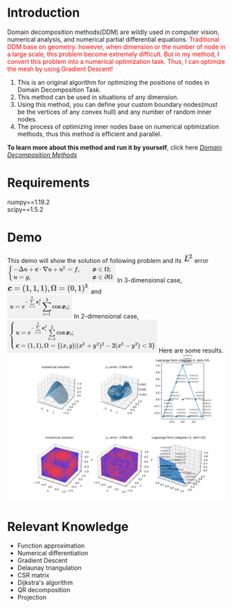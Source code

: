 <h1><b>Introduction</b></h1>
Domain decomposition methods(DDM) are wildly used in computer vision, numerical analysis, and numerical partial differential equations.
<font color="red">
    Traditional DDM base on geometry. however, when dimension or the number of node in a large scale, this problem become extremely difficult. But in my method, I convert this problem into a numerical optimization task. Thus, I can optimize the mesh by using Gradient Descent!
</font><br>
<ol>
    <li>This is an original algorithm for optimizing the positions of nodes in Domain Decomposition Task.
    <li>This method can be used in situations of any dimension.
    <li>Using this method, you can define your custom boundary nodes(must be the vertices of any convex hull) and any number of random inner nodes.
     <li>The process of optimizing inner nodes base on numerical optimization methods, thus this method is efficient and parallel.
</ol>
<b>To learn more about this method and run it by yourself</b>, click here <i><a href="http://www.li-zheng.net:8000/algorithms/domain_decomposition_methods.html">Domain Decomposition Methods</a></i>

<h1><b>Requirements</b></h1>
numpy==1.19.2<br>
scipy==1.5.2

<h1><b>Demo</b></h1>
This demo will show the solution of following problem and its <a><img src="https://github.com/LizhengMathAi/symbol_FEM/blob/main/src/5.png" /></a> error
<a><img src="https://github.com/LizhengMathAi/symbol_FEM/blob/main/src/5-5.png" /></a>
In 3-dimensional case, <a><img src="https://github.com/LizhengMathAi/symbol_FEM/blob/main/src/7.png" /></a> and<br>
<a><img src="https://github.com/LizhengMathAi/symbol_FEM/blob/main/src/8.png" /></a>
In 2-dimensional case,<br>
<a><img src="https://github.com/LizhengMathAi/symbol_FEM/blob/main/src/9.png" /></a>
Here are some results.
<img src="https://github.com/LizhengMathAi/symbol_FEM/blob/main/src/2d.png" /><br>
<img src="https://github.com/LizhengMathAi/symbol_FEM/blob/main/src/3d.png" />

<h1><b>Relevant Knowledge</b></h1>
<ul>
    <li>Function approximation
    <li>Numerical differentiation
    <li>Gradient Descent
    <li>Delaunay triangulation
    <li>CSR matrix
    <li>Dijkstra's algorithm
    <li>QR decomposition
    <li>Projection
</ul>
